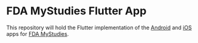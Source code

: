 # FDA MyStudies Flutter App 

This repository will hold the Flutter implementation of the
[Android](https://github.com/GoogleCloudPlatform/fda-mystudies/tree/master/Android)
and [iOS](https://github.com/GoogleCloudPlatform/fda-mystudies/tree/master/iOS)
apps for [FDA
MyStudies](https://github.com/GoogleCloudPlatform/fda-mystudies).

